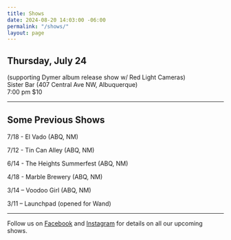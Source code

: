 ```yaml
---
title: Shows
date: 2024-08-20 14:03:00 -06:00
permalink: "/shows/"
layout: page
---
```


## Thursday, July 24
(supporting Dymer album release show w/ Red Light Cameras)<br/>
Sister Bar (407 Central Ave NW, Albuquerque)<br/>
7:00 pm   $10

<!--Check back soon for more shows and dates. ✌️-->

---

## Some Previous Shows

7/18 - El Vado (ABQ, NM)

7/12 - Tin Can Alley (ABQ, NM)

6/14 - The Heights Summerfest (ABQ, NM) 

4/18 - Marble Brewery (ABQ, NM)

3/14 – Voodoo Girl (ABQ, NM)

3/11 – Launchpad (opened for Wand)

---

<p class="lead">Follow us on <a href="https://www.facebook.com/TheOrdinaryThingsband/">Facebook</a> and <a href="https://www.instagram.com/ordinarythingsband18/">Instagram</a> for details on all our upcoming shows.</p>